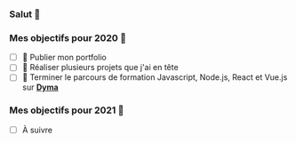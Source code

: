 ### Salut 👋

### Mes objectifs pour 2020 💫

- [ ] 🍨 Publier mon portfolio
- [ ] 🥃 Réaliser plusieurs projets que j'ai en tête
- [ ] 🍟 Terminer le parcours de formation Javascript, Node.js, React et Vue.js sur **[Dyma](https://dyma.fr/)**

### Mes objectifs pour 2021 💫

- [ ] À suivre

<!--
**BasisRubis/BasisRubis** is a ✨ _special_ ✨ repository because its `README.md` (this file) appears on your GitHub profile.

Here are some ideas to get you started:

- 🔭 I’m currently working on ...
- 🌱 I’m currently learning ...
- 👯 I’m looking to collaborate on ...
- 🤔 I’m looking for help with ...
- 💬 Ask me about ...
- 📫 How to reach me: ...
- 😄 Pronouns: ...
- ⚡ Fun fact: ...
-->
